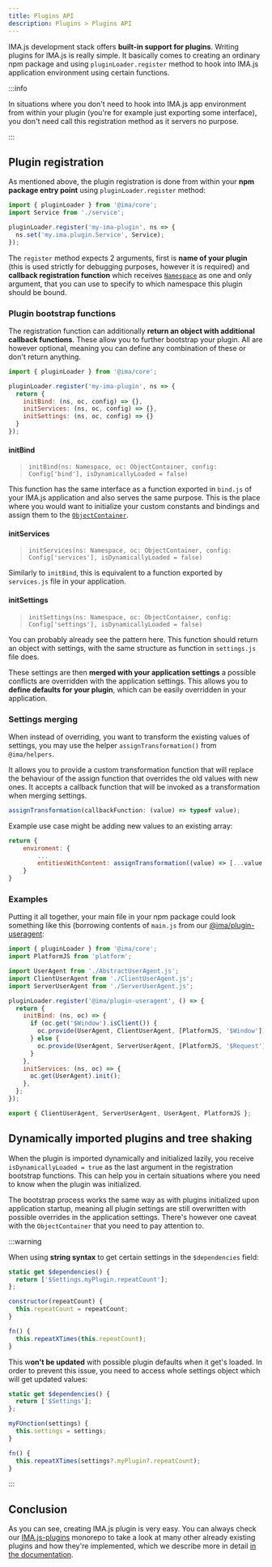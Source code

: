 ```yaml
---
title: Plugins API
description: Plugins > Plugins API
---
```


IMA.js development stack offers **built-in support for plugins**. Writing plugins for IMA.js is really
simple. It basically comes to creating an ordinary npm package and using `pluginLoader.register` method to hook into IMA.js application environment using certain functions.

:::info

In situations where you don't need to hook into IMA.js app environment from within your plugin (you're for example just exporting some interface), you don't need call this registration method as it servers no purpose.

:::

## Plugin registration

As mentioned above, the plugin registration is done from within your **npm package entry point** using `pluginLoader.register` method:

```javascript
import { pluginLoader } from '@ima/core';
import Service from './service';

pluginLoader.register('my-ima-plugin', ns => {
  ns.set('my.ima.plugin.Service', Service);
});
```

The `register` method expects 2 arguments, first is **name of your plugin** (this is used strictly for debugging purposes, however it is required) and **callback registration function** which receives [`Namespace`](../api/modules/ima_core.md#ns) as one and only argument, that you can use to specify to which namespace this plugin should be bound.

### Plugin bootstrap functions

The registration function can additionally **return an object with additional callback functions**. These allow you to further bootstrap your plugin. All are however optional, meaning you can define any combination of these or don't return anything.

```javascript
import { pluginLoader } from '@ima/core';

pluginLoader.register('my-ima-plugin', ns => {
  return {
    initBind: (ns, oc, config) => {},
    initServices: (ns, oc, config) => {},
    initSettings: (ns, oc, config) => {}
  }
});
```

#### initBind

> `initBind(ns: Namespace, oc: ObjectContainer, config: Config['bind'], isDynamicallyLoaded = false)`

This function has the same interface as a function exported in `bind.js` of your IMA.js application and also serves the same purpose. This is the place where you would want to initialize your custom constants and bindings and assign them to the [`ObjectContainer`](../basic-features/object-container.md).

#### initServices

> `initServices(ns: Namespace, oc: ObjectContainer, config: Config['services'], isDynamicallyLoaded = false)`

Similarly to `initBind`, this is equivalent to a function exported by `services.js` file in your application.

#### initSettings

> `initSettings(ns: Namespace, oc: ObjectContainer, config: Config['settings'], isDynamicallyLoaded = false)`

You can probably already see the pattern here. This function should return an object with settings, with the same structure as function in `settings.js` file does.

These settings are then **merged with your application settings** a possible conflicts are overridden with the application settings. This allows you to **define defaults for your plugin**, which can be easily overridden in your application.

### Settings merging

When instead of overriding, you want to transform the existing values of settings, you may use the helper ```assignTransformation()``` from `@ima/helpers`.

It allows you to provide a custom transformation function that will replace the behaviour of the assign function that overrides the old values with new ones. It accepts a callback function that will be invoked as a transformation when merging settings.

```javascript
assignTransformation(callbackFunction: (value) => typeof value);
```

Example use case might be adding new values to an existing array: 

```javascript
return {
    enviroment: {
        ...
        entitiesWithContent: assignTransformation((value) => [...value, 'additional value']),
    }
}
```

### Examples

Putting it all together, your main file in your npm package could look something like this (borrowing contents of `main.js` from our [@ima/plugin-useragent](https://github.com/seznam/IMA.js-plugins/blob/master/packages/plugin-useragent/README.md):

```javascript
import { pluginLoader } from '@ima/core';
import PlatformJS from 'platform';

import UserAgent from './AbstractUserAgent.js';
import ClientUserAgent from './ClientUserAgent.js';
import ServerUserAgent from './ServerUserAgent.js';

pluginLoader.register('@ima/plugin-useragent', () => {
  return {
    initBind: (ns, oc) => {
      if (oc.get('$Window').isClient()) {
        oc.provide(UserAgent, ClientUserAgent, [PlatformJS, '$Window']);
      } else {
        oc.provide(UserAgent, ServerUserAgent, [PlatformJS, '$Request']);
      }
    },
    initServices: (ns, oc) => {
      oc.get(UserAgent).init();
    },
  };
});

export { ClientUserAgent, ServerUserAgent, UserAgent, PlatformJS };
```

## Dynamically imported plugins and tree shaking

When the plugin is imported dynamically and initialized lazily, you receive `isDynamicallyLoaded = true` as the last argument in the registration bootstrap functions. This can help you in certain situations where you need to know when the plugin was initialized.

The bootstrap process works the same way as with plugins initialized upon application startup, meaning all plugin settings are still overwritten with possible overrides in the application settings. There's however one caveat with the `ObjectContainer` that you need to pay attention to.

:::warning

When using **string syntax** to get certain settings in the `$dependencies` field:

```javascript
static get $dependencies() {
  return ['$Settings.myPlugin.repeatCount'];
};

constructor(repeatCount) {
  this.repeatCount = repeatCount;
}

fn() {
  this.repeatXTimes(this.repeatCount);
}
```

This w**on't be updated** with possible plugin defaults when it get's loaded. In order to prevent this issue, you need to access whole settings object which will get updated values:


```javascript
static get $dependencies() {
  return ['$Settings'];
};

myFUnction(settings) {
  this.settings = settings;
}

fn() {
  this.repeatXTimes(settings?.myPlugin?.repeatCount);
}
```

:::

## Conclusion

As you can see, creating IMA.js plugin is very easy. You can always check our
[IMA.js-plugins](https://github.com/seznam/IMA.js-plugins/tree/master) monorepo to take a look at many other already
existing plugins and how they're implemented, which we describe more in detail [in the documentation](./available-plugins).
